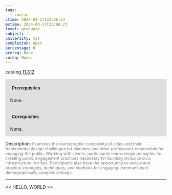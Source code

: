 ```yaml
---
tags:
  - course
ctime: 2024-04-17T23:06:23
mstime: 2024-04-17T23:06:23
level: graduate
subject: 
university: mit
completion: open
percentage: 0
prereq: None.
coreq: None.
---
```


catalog [11.312](http://student.mit.edu/catalog/m11c.html#11.312)

<span style="display: block; padding: 15px; background-color: rgb(100, 100, 100, 0.2);"><font id="m_prereq528_0" style="display: block; font-family: Arial, sans-serif; font-weight: bold; padding: 5px">Prerequisites</font><br><span id="prereq528_0">None.</span></span>
<span style="display: block; padding: 15px; background-color: rgb(100, 100, 100, 0.2);"><font id="m_coreq528_0" style="display: block; font-family: Arial, sans-serif; font-weight: bold; padding: 5px">Corequisites</font><br><span id="coreq528_0">None.</span></span>

<font style="">Description:</font>
<font style="color: grey; font-size: 0.8rem;">Examines the demographic complexity of cities and their fundamental design challenges for planners and other professions responsible for engaging the public. Working with clients, participants learn design principles for creating public engagement practices necessary for building inclusive civic infrastructure in cities. Participants also have the opportunity to review and practice strategies, techniques, and methods for engaging communities in demographically complex settings.</font>



---

<< HELLO, WORLD >>
